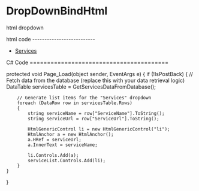 # DropDownBindHtml
html dropdown 


html code --------------------------


<ul>

  
  <li class="dropdown">
        <a href="#" id="ddlItems" runat="server">
            <span>Services</span> <i class="bi bi-chevron-down"></i>
        </a>
        <ul id="serviceList" runat="server"></ul>
    </li>
</ul>

C# Code ========================================

protected void Page_Load(object sender, EventArgs e)
{
    if (!IsPostBack)
    {
        // Fetch data from the database (replace this with your data retrieval logic)
        DataTable servicesTable = GetServicesDataFromDatabase();

        // Generate list items for the "Services" dropdown
        foreach (DataRow row in servicesTable.Rows)
        {
            string serviceName = row["ServiceName"].ToString();
            string serviceUrl = row["ServiceUrl"].ToString();

            HtmlGenericControl li = new HtmlGenericControl("li");
            HtmlAnchor a = new HtmlAnchor();
            a.HRef = serviceUrl;
            a.InnerText = serviceName;

            li.Controls.Add(a);
            serviceList.Controls.Add(li);
        }
    }
}
